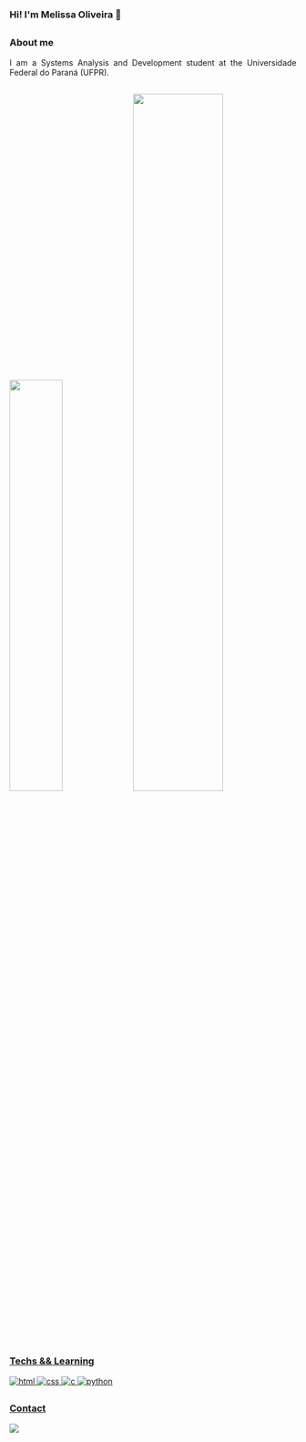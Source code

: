 ### Hi! I'm Melissa Oliveira 🍯

##

### About me
<p align="justify">
I am a Systems Analysis and Development student at the Universidade Federal do Paraná (UFPR).
</p>

##

<p align="left">
<a href="https://github.com/melissa-oliveira">
<img width="43%" src="https://github-readme-stats.vercel.app/api/top-langs?username=melissa-oliveira&hide=contribs,prs&count_private=true&include_all_commits=true&show_icons=true&theme=codeSTACKr&icon_color=DAD3AF&layout=compact&hide_border=true&border_radius=15&bg_color=0d1117"/><img width="56%" src="https://github-readme-stats.vercel.app/api?username=melissa-oliveira&hide=contribs,prs&count_private=false&include_all_commits=true&show_icons=true&theme=codeSTACKr&icon_color=DAD3AF&hide_border=true&border_radius=15&bg_color=0d1117"/>

##

### Techs && Learning
<p align="justify">
<img alt="html" src="https://img.shields.io/badge/html-%230d1117.svg?style=for-the-badge&logo=html5"/>
<img alt="css" src="https://img.shields.io/badge/css-%230d1117.svg?style=for-the-badge&logo=css3"/>
<img alt="c" src="https://img.shields.io/badge/c-%230d1117.svg?style=for-the-badge&logo=c"/>
<img alt="python" src="https://img.shields.io/badge/python-%230d1117.svg?style=for-the-badge&logo=python"/>

##

### Contact
<p align="justify">
<a href="https://www.linkedin.com/in/melissa-silva-de-oliveira"><img src="https://img.shields.io/badge/linkedin-%230d1117.svg?style=for-the-badge&logo=linkedin&logoColor=0077B5"/></a>
